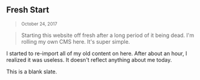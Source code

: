 ## Fresh Start
> <small class="text-muted">October 24, 2017</small>

> Starting this website off fresh after a long period of it being dead. I'm rolling my own CMS here. It's super simple.

I started to re-import all of my old content on here. After about an hour, I realized it was useless. It doesn't reflect anything about me today.

This is a blank slate.
